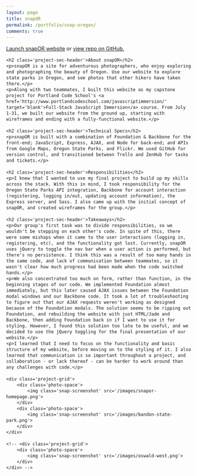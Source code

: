 ```yaml
---
layout: page
title: snapOR
permalink: /portfolio/snap-oregon/
comments: true
---
```


<div class='add-pad'>
	<p><a class='res-link' href='http://snaporegon.herokuapp.com/' target='blank'>Launch snapOR website</a> or <a class='res-link' href='https://github.com/snap-oregon/snapOR' target='blank'>view repo on GitHub.</a></p>

	<h2 class='project-sec-header'>About snapOR</h2>
	<p>snapOR is a site for adventurous photographers, who enjoy exploring and photographing the beauty of Oregon. Use our website to explore state parks in Oregon, and see photos that other hikers have taken there.</p>
	<p>Along with two teammates, I built this website as my capstone project for Portland Code School's <a href='http://www.portlandcodeschool.com/javascriptimmersion/' target='blank'>Full-Stack JavaScript Immersion</a> course. From July 1-31, we built our website from the ground up, starting with wireframes and ending with a fully-functional website.</p>

	<h2 class='project-sec-header'>Technical Specs</h2>
	<p>snapOR is built with a combination of Foundation & Backbone for the front-end; JavaScript, Express, AJAX, and Node for back-end; and APIs from Google Maps, Oregon State Parks, and Flickr. We used GitHub for version control, and transitioned between Trello and ZenHub for tasks and tickets.</p>

	<h2 class='project-sec-header'>Responsibilities</h2>
	<p>I knew that I wanted to use my final project to build up my skills across the stack. With this in mind, I took responsibility for the Oregon State Parks API integration, Backbone for account interaction (registering, logging in/out, updating account information), the Express server, and Sass. I also came up with the initial concept of snapOR, and created wireframes for the group.</p>

	<h2 class='project-sec-header'>Takeaways</h2>
	<p>Our group's first task was to divide responsibilities, so we wouldn't be stepping on each other's code. In spite of this, there were some mishaps when it came to the user interactions (logging in, registering, etc), and the functionality got lost. Currently, snapOR uses jQuery to toggle the nav bar when a user action is performed, but there's no persistence. I think this was a result of too many hands in the same code, and lack of communication between teammates, so it wasn't clear how much progress had been made when the code switched hands.</p>
	<p>We also concentrated too much on form, rather than function, in the beginning stages of our code. We implemented Foundation almost immediately, but this later caused AJAX issues between the Foundation modal windows and our Backbone code. It took a lot of troubleshooting to figure out that our AJAX requests weren't working as designed because of the Foundation modals. The solution seems to be ripping out Foundation, and rebuilding the website with just HTML/Jade and Backbone, then adding Foundation back in if I want to use it for styling. However, I found this solution too late to be useful, and we decided to use the jQuery toggling for the final presentation of our website.</p>
	<p>I learned that I need to focus on the functionality and basic structure of my website, before moving on to the styling of it. I also learned that communication is so important throughout a project, and collaboration - or lack thereof - can be harder to work around than any challenges with code.</p>

	<div class='project-grid'>
		<div class='photo-space'>
			<img class='snap-screenshot' src='/images/snapor-homepage.png'>
		</div>
		<div class='photo-space'>
			<img class='snap-screenshot' src='/images/bandon-state-park.png'>
		</div>
	</div>

	<!-- <div class='project-grid'>
		<div class='photo-space'>
			<img class='snap-screenshot' src='/images/oswald-west.png'>
		</div>
	</div> -->
</div>